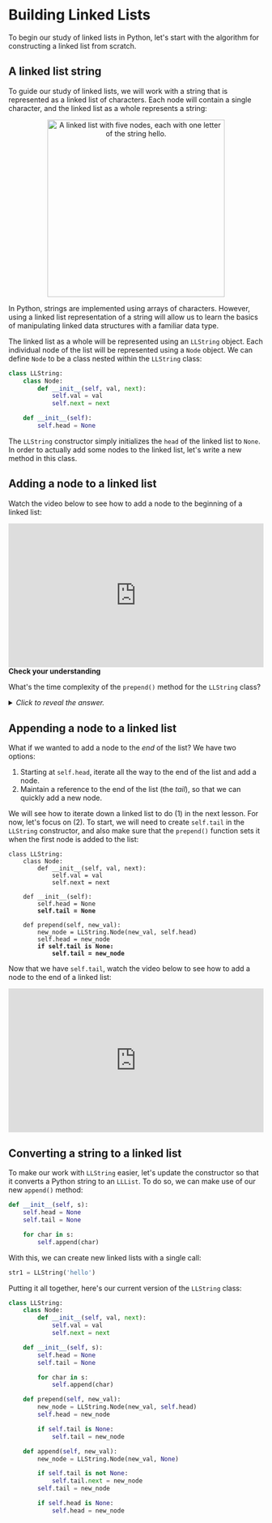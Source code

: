 # Building Linked Lists

To begin our study of linked lists in Python, let's start with the algorithm for constructing a linked list from scratch.

## A linked list string

To guide our study of linked lists, we will work with a string that is represented as a linked list of characters. Each node will contain a single character, and the linked list as a whole represents a string:

<center>
<img
  src="/images/week-06/llstring.png"
  alt="A linked list with five nodes, each with one letter of the string hello."
  style="width:350px;" />
</center>

In Python, strings are implemented using arrays of characters. However, using a linked list representation of a string will allow us to learn the basics of manipulating linked data structures with a familiar data type.

The linked list as a whole will be represented using an `LLString` object. Each individual node of the list will be represented using a `Node` object. We can define `Node` to be a class nested within the `LLString` class:

```python
class LLString:
    class Node:
        def __init__(self, val, next):
            self.val = val
            self.next = next

    def __init__(self):
        self.head = None
```

The `LLString` constructor simply initializes the `head` of the linked list to `None`. In order to actually add some nodes to the linked list, let's write a new method in this class.

## Adding a node to a linked list

Watch the video below to see how to add a node to the beginning of a linked list:

<div
  style="position: relative; padding-bottom: 56.25%; height: 0;">
  <iframe
    src="https://www.youtube.com/embed/iYdM_6kOpUA"
    title="YouTube video player"
    frameborder="0"
    allow="accelerometer; autoplay; clipboard-write; encrypted-media; gyroscope; picture-in-picture"
    allowfullscreen
    style="position: absolute; top: 0; left: 0; width: 100%; height: 100%;">
  </iframe>
</div>

<aside>
<b>Check your understanding</b>
<p>What's the time complexity of the <code>prepend()</code> method for the <code>LLString</code> class?</p>
<details>
<summary>
<i>Click to reveal the answer.</i>
</summary>
<p><b>Answer.</b> The running time is always <code>O(1)</code>. Regardless of the length of the list, a new node can always be added to the front of the list and <code>self.head</code> updated. Contrast this running time with arrays, which would require <code>O(n)</code> time to move over the other elements of the array, and also possibly resize the array.</p>
</details>
</aside>

## Appending a node to a linked list

What if we wanted to add a node to the *end* of the list? We have two options:

1. Starting at `self.head`, iterate all the way to the end of the list and add a node.
2. Maintain a reference to the end of the list (the *tail*), so that we can quickly add a new node.

We will see how to iterate down a linked list to do (1) in the next lesson. For now, let's focus on (2). To start, we will need to create `self.tail` in the `LLString` constructor, and also make sure that the `prepend()` function sets it when the first node is added to the list:

<pre><code class="language-python">class LLString:
    class Node:
        def __init__(self, val, next):
            self.val = val
            self.next = next

    def __init__(self):
        self.head = None
        <b>self.tail = None</b>

    def prepend(self, new_val):
        new_node = LLString.Node(new_val, self.head)
        self.head = new_node
        <b>if self.tail is None:
            self.tail = new_node</b>
</code></pre>

Now that we have `self.tail`, watch the video below to see how to add a node to the end of a linked list:

<div
  style="position: relative; padding-bottom: 56.25%; height: 0;">
  <iframe
    src="https://www.youtube.com/embed/P8b-K9ilZds"
    title="YouTube video player"
    frameborder="0"
    allow="accelerometer; autoplay; clipboard-write; encrypted-media; gyroscope; picture-in-picture"
    allowfullscreen
    style="position: absolute; top: 0; left: 0; width: 100%; height: 100%;">
  </iframe>
</div>

## Converting a string to a linked list

To make our work with `LLString` easier, let's update the constructor so that it converts a Python string to an `LLList`. To do so, we can make use of our new `append()` method:

```python
def __init__(self, s):
    self.head = None
    self.tail = None

    for char in s:
        self.append(char)
```

With this, we can create new linked lists with a single call:

```python
str1 = LLString('hello')
```

Putting it all together, here's our current version of the `LLString` class:

```python
class LLString:
    class Node:
        def __init__(self, val, next):
            self.val = val
            self.next = next

    def __init__(self, s):
        self.head = None
        self.tail = None

        for char in s:
            self.append(char)

    def prepend(self, new_val):
        new_node = LLString.Node(new_val, self.head)
        self.head = new_node

        if self.tail is None:
            self.tail = new_node

    def append(self, new_val):
        new_node = LLString.Node(new_val, None)

        if self.tail is not None:
            self.tail.next = new_node
        self.tail = new_node

        if self.head is None:
            self.head = new_node
```
